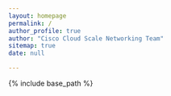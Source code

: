 ```yaml
---
layout: homepage
permalink: /
author_profile: true
author: "Cisco Cloud Scale Networking Team"
sitemap: true
date: null

---
```


{% include base_path %}




